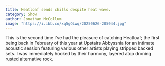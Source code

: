 ```yaml
---
title: Heatloaf sends chills despite heat wave.
category: Show
author: Jonathan McCollum
image: "https://i.ibb.co/xq5gQLwq/20250626-205044.jpg"
---
```


This is the second time I've had the pleasure of catching Heatloaf; the first being back in February of this year at Upstairs Abbyssnia for an intimate acoustic session featuring various other artists playing stripped backed sets. 
I was immediately hooked by their harmony, layered atop droning rusted alternative rock.
